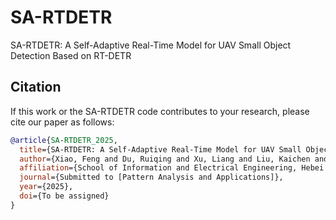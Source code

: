 # SA-RTDETR
SA-RTDETR: A Self-Adaptive Real-Time Model for UAV Small Object Detection Based on RT-DETR

## Citation
If this work or the SA-RTDETR code contributes to your research, please cite our paper as follows:

```bibtex
@article{SA-RTDETR_2025,
  title={SA-RTDETR: A Self-Adaptive Real-Time Model for UAV Small Object Detection Based on RT-DETR},
  author={Xiao, Feng and Du, Ruiqing and Xu, Liang and Liu, Kaichen and Chen, Zhipeng and Liu, Xiaolong},
  affiliation={School of Information and Electrical Engineering, Hebei University of Engineering, Handan, China},
  journal={Submitted to [Pattern Analysis and Applications]}, 
  year={2025},
  doi={To be assigned}  
}
